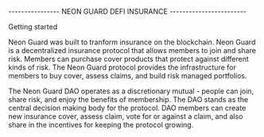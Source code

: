 ---------------- NEON GUARD DEFI INSURANCE  ------------------------

Getting started

Neon Guard was built to tranform insurance on the blockchain. Neon Guard is a decentralized insurance protocol that allows members to join and share risk. Members can purchase cover products that protect against different kinds of risk. The Neon Guard protocol provides the infrastructure for members to buy cover, assess claims, and build risk managed portfolios.

The Neon Guard DAO operates as a discretionary mutual - people can join, share risk, and enjoy the benefits of membership. The DAO stands as the central decision making body for the protocol. DAO members can create new insurance cover, assess claim, vote for or against a claim, and also share in the incentives for keeping the protocol growing.



